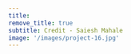 ```yaml
---
title: 
remove_title: true
subtitle: Credit - Saiesh Mahale
image: '/images/project-16.jpg'
---
```

